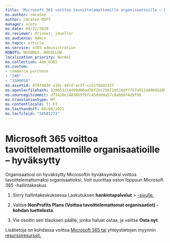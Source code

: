 ```yaml
---
title: 'Microsoft 365 voittoa tavoittelemattomille organisaatioille – hyväksytty '
ms.author: cmcatee
author: cmcatee-MSFT
manager: scotv
ms.date: 04/21/2020
ms.reviewer: drjones, jmueller
ms.audience: Admin
ms.topic: article
ms.service: o365-administration
ROBOTS: NOINDEX, NOFOLLOW
localization_priority: Normal
ms.collection: Adm_O365
ms.custom:
- commerce_purchase
- "340"
- "1500010"
ms.assetid: 870f4834-a10c-49cd-ac5f-ccb1f0a9215f
ms.openlocfilehash: 328653214d99d06ad76f2bc256f16518df7757a912dd064b20501af03813ebb3
ms.sourcegitcommit: d71b18e1403859fbfc45ddd9a57c8ab68f4d9f96
ms.translationtype: MT
ms.contentlocale: fi-FI
ms.lasthandoff: 08/06/2021
ms.locfileid: "54501273"
---
```

# <a name="microsoft-365-for-nonprofits---approved"></a>Microsoft 365 voittoa tavoittelemattomille organisaatioille – hyväksytty

Organisaatiosi on hyväksytty Microsoftin hyväksymäksi voittoa tavoittelemattomaksi organisaatioksi. Voit suorittaa oston loppuun Microsoft 365 -hallintakeskus.

1. Siirry hallintakeskuksessa Laskutuksen **hankintapalvelut** \> [-sivulle.](https://go.microsoft.com/fwlink/p/?linkid=868433)

2. Valitse **NonProfits Plans (Voittoa tavoittelemattomat organisaatiot) -kohdan luettelosta**.

3. Vie osoitin sen tilauksen päälle, jonka haluat ostaa, ja valitse **Osta nyt**.

Lisätietoja on kohdassa voittoa [Microsoft 365 tai](https://www.microsoft.com/nonprofits/microsoft-365) yhteystietojen myynnin [resurssiresurssit.](https://www.microsoft.com/nonprofits/contact-us)
